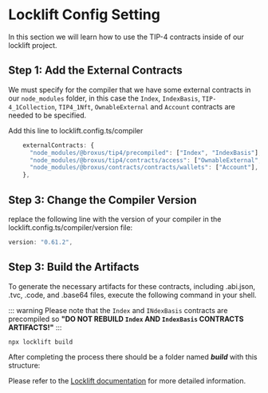 # Locklift Config Setting

In this section we will learn how to use the TIP-4 contracts inside of our locklift project.

## Step 1: Add the External Contracts

We must specify for the compiler that we have some external contracts in our `node_modules` folder, in this case the `Index`, `IndexBasis`, `TIP-4_1Collection`, `TIP4_1Nft`, `OwnableExternal` and `Account` contracts are needed to be specified.

Add this line to locklift.config.ts/compiler

```typescript
    externalContracts: {
      "node_modules/@broxus/tip4/precompiled": ["Index", "IndexBasis"],
      "node_modules/@broxus/tip4/contracts/access": ["OwnableExternal", "OwnableInternal"],
      "node_modules/@broxus/contracts/contracts/wallets": ["Account"],
    },
```

## Step 3: Change the Compiler Version

replace the following line with the version of your compiler in the locklift.config.ts/compiler/version  file:

````typescript
version: "0.61.2",
````

## Step 3: Build the Artifacts

To generate the necessary artifacts for these contracts, including .abi.json, .tvc, .code, and .base64 files, execute the following command in your shell.

::: warning
Please note that the `Index` and `INdexBasis` contracts are precompiled so **"DO NOT REBUILD `Index` AND `IndexBasis` CONTRACTS ARTIFACTS!"**
:::

````shell
npx locklift build
````

After completing the process there should be a folder named **_build_** with this structure:


<ImgContainer src= '/llBuildStructure.png' width="50%" altText="buildStructure" />

Please refer to the [Locklift documentation]( https://docs.locklift.io/) for more detailed information.

<script lang="ts" >
import { defineComponent, ref, onMounted } from "vue";
import ImgContainer from "../../../.vitepress/theme/components/shared/BKDImgContainer.vue"

export default defineComponent({
  name: "Diagrams",
  components :{
    ImgContainer
  },
  setup() {
    return {
    };
  },
});

</script>